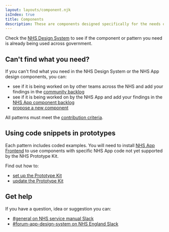 ```yaml
---
layout: layouts/component.njk
isIndex: true
title: Components
description: These are components designed specifically for the needs of NHS App users and are not yet in the NHS Design System.
---
```


Check the [NHS Design System](https://service-manual.nhs.uk/design-system) to see if the component or pattern you need is already being used across government.

## Can't find what you need?

If you can't find what you need in the NHS Design System or the NHS App design components, you can:

- see if it is being worked on by other teams across the NHS and add your findings in the [community backlog](https://github.com/nhsuk/nhsuk-service-manual-community-backlog/projects/1)
- see if it is being worked on by the NHS App and add your findings in the [NHS App component backlog](https://github.com/orgs/nhsuk/projects/8)
- [propose a new component](https://github.com/nhsuk/nhsapp-frontend/issues/new?assignees=&labels=&projects=&template=new_component_or_pattern.md&title=)

All patterns must meet the [contribution criteria](https://service-manual.nhs.uk/community-and-contribution/contribution-criteria).

## Using code snippets in prototypes

Each pattern includes coded examples. You will need to install [NHS App Frontend]() to use components with specific NHS App code not yet supported by the NHS Prototype Kit.

Find out how to:

- [set up the Prototype Kit](https://nhsuk-prototype-kit.azurewebsites.net/docs)
- [update the Prototype Kit](https://nhsuk-prototype-kit.azurewebsites.net/docs/how-tos/updating-the-kit)

## Get help

If you have a question, idea or suggestion you can:

- [#general on NHS service manual Slack](https://nhs-service-manual.slack.com/archives/CDJ29AQCD)
- [#forum-app-design-system on NHS England Slack](https://nhsdigitalcorporate.enterprise.slack.com/archives/C06GY1LRP19)
